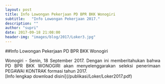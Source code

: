 ```yaml
---
layout: post
title: Info Lowongan Pekerjaan PD BPR BKK Wonogiri
subtitle:   "Info Lowongan Pekerjaan 2017."
description: ""
author: "supri"
date: 2017-09-18 21:08:00
header-img: "images/blog/2017/Loker3.jpg"
---
```

##Info Lowongan Pekerjaan PD BPR BKK Wonogiri
<div style="text-align: justify;">Wonogiri - Senin, 18 September 2017. Dengan ini memberitahukan bahwa PD BPR BKK WONOGIRI akan menyelenggarakan seleksi penerimaan PEGAWAI KONTRAK formasi tahun 2017.</div>
[Info lengkap download disini](/publikasi/Loker/Loker2017.pdf)
